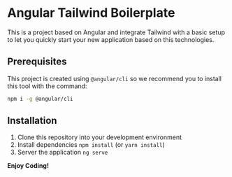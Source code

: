# Angular Tailwind Boilerplate

This is a project based on Angular and integrate Tailwind with a basic setup to let you quickly start your new application based on this technologies.

## Prerequisites

This project is created using `@angular/cli` so we recommend you to install this tool with the command:

```bash
npm i -g @angular/cli
```

## Installation

1. Clone this repository into your development environment
2. Install dependencies `npm install` (or `yarn install`)
3. Server the application `ng serve`

**Enjoy Coding!**